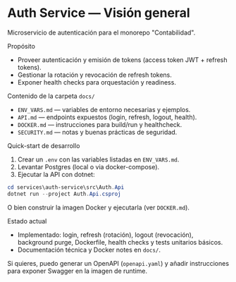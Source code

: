 # Auth Service — Visión general

Microservicio de autenticación para el monorepo "Contabilidad".

Propósito

- Proveer autenticación y emisión de tokens (access token JWT + refresh tokens).
- Gestionar la rotación y revocación de refresh tokens.
- Exponer health checks para orquestación y readiness.

Contenido de la carpeta `docs/`

- `ENV_VARS.md` — variables de entorno necesarias y ejemplos.
- `API.md` — endpoints expuestos (login, refresh, logout, health).
- `DOCKER.md` — instrucciones para build/run y healthcheck.
- `SECURITY.md` — notas y buenas prácticas de seguridad.

Quick-start de desarrollo

1. Crear un `.env` con las variables listadas en `ENV_VARS.md`.
2. Levantar Postgres (local o via docker-compose).
3. Ejecutar la API con dotnet:

```powershell
cd services\auth-service\src\Auth.Api
dotnet run --project Auth.Api.csproj
```

O bien construir la imagen Docker y ejecutarla (ver `DOCKER.md`).

Estado actual

- Implementado: login, refresh (rotación), logout (revocación), background purge, Dockerfile, health checks y tests unitarios básicos.
- Documentación técnica y Docker notes en `docs/`.

Si quieres, puedo generar un OpenAPI (`openapi.yaml`) y añadir instrucciones para exponer Swagger en la imagen de runtime.
